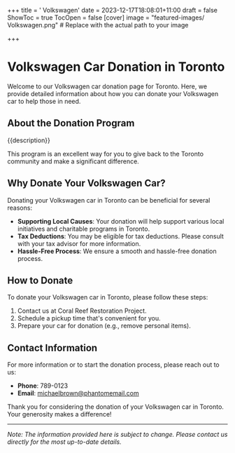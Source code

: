 +++
title = '    Volkswagen'
date = 2023-12-17T18:08:01+11:00
draft = false
ShowToc = true
TocOpen = false
[cover]
image = "featured-images/    Volkswagen.png"  # Replace with the actual path to your image

+++



#     Volkswagen Car Donation in     Toronto

Welcome to our     Volkswagen car donation page for     Toronto. Here, we provide detailed information about how you can donate your     Volkswagen car to help those in need.

## About the Donation Program

{{description}}

This program is an excellent way for you to give back to the     Toronto community and make a significant difference.

## Why Donate Your     Volkswagen Car?

Donating your     Volkswagen car in     Toronto can be beneficial for several reasons:

- **Supporting Local Causes**: Your donation will help support various local initiatives and charitable programs in     Toronto.
- **Tax Deductions**: You may be eligible for tax deductions. Please consult with your tax advisor for more information.
- **Hassle-Free Process**: We ensure a smooth and hassle-free donation process.

## How to Donate

To donate your     Volkswagen car in     Toronto, please follow these steps:

1. Contact us at     Coral Reef Restoration Project.
2. Schedule a pickup time that's convenient for you.
3. Prepare your car for donation (e.g., remove personal items).

## Contact Information

For more information or to start the donation process, please reach out to us:

- **Phone**: 789-0123
- **Email**:     michaelbrown@phantomemail.com

Thank you for considering the donation of your     Volkswagen car in     Toronto. Your generosity makes a difference!

---

*Note: The information provided here is subject to change. Please contact us directly for the most up-to-date details.*
